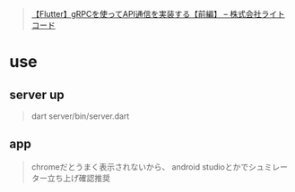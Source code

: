 > [【Flutter】gRPCを使ってAPI通信を実装する【前編】 – 株式会社ライトコード](https://rightcode.co.jp/blog/information-technology/flutter-grpc-api-1-syain)

# use
## server up
> dart server/bin/server.dart

## app
> chromeだとうまく表示されないから、
> android studioとかでシュミレーター立ち上げ確認推奨
